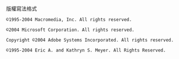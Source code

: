 版權寫法格式
```
©1995-2004 Macromedia, Inc. All rights reserved.
```

```
©2004 Microsoft Corporation. All rights reserved.
```

```
Copyright ©2004 Adobe Systems Incorporated. All rights reserved.
```

```
©1995-2004 Eric A. and Kathryn S. Meyer. All Rights Reserved.
```